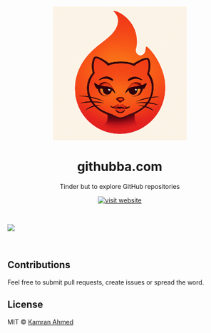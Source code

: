 <div align="center">
  <img src="./public/githubba.png" alt="githubba" width="300" height="300">
  <h1>githubba.com</h1>
  <p>Tinder but to explore GitHub repositories</p>
  <p align="center">
    <a href="https://githubba.com/">
    	<img src="https://img.shields.io/badge/%F0%9F%90%B1-Visit%20Website-000000.svg?style=flat&colorA=0a0a0a" alt="visit website" />
    </a>
  </p>
</div>

<br />

![](./public/github-demo.png)

<br />

## Contributions

Feel free to submit pull requests, create issues or spread the word.

## License

MIT &copy; [Kamran Ahmed](https://twitter.com/kamrify)
